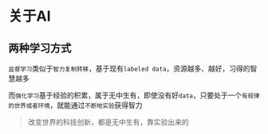 # 关于AI

## 两种学习方式

`监督学习`类似于`智力复制转移`，基于现有`labeled data`，资源越多、越好，习得的智慧越多

而`强化学习`基于经验的积累，属于无中生有，即使没有好`data`，只要处于一个`有规律的世界或者环境`，就能通过`不断地实验`获得智力

> 改变世界的科技创新，都是无中生有，靠实验出来的

